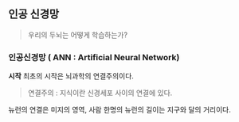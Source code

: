 ## 인공 신경망
> 우리의 두뇌는 어떻게 학습하는가?

### 인공신경망 ( ANN : Artificial Neural Network)

**시작**
최초의 시작은 뇌과학의 연결주의이다.
> 연결주의 : 지식이란 신경세포 사이의 연결에 있다.

뉴런의 연결은 미지의 영역, 사람 한명의 뉴런의 길이는 지구와 달의 거리이다.



<!--stackedit_data:
eyJoaXN0b3J5IjpbLTIwMDczODI5NzYsLTYwNjY3MTI0MiwtMz
Y1MTUxMDMzXX0=
-->